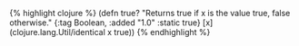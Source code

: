 {% highlight clojure %}
(defn true?
  "Returns true if x is the value true, false otherwise."
  {:tag Boolean,
   :added "1.0"
   :static true}
  [x] (clojure.lang.Util/identical x true))
{% endhighlight %}

